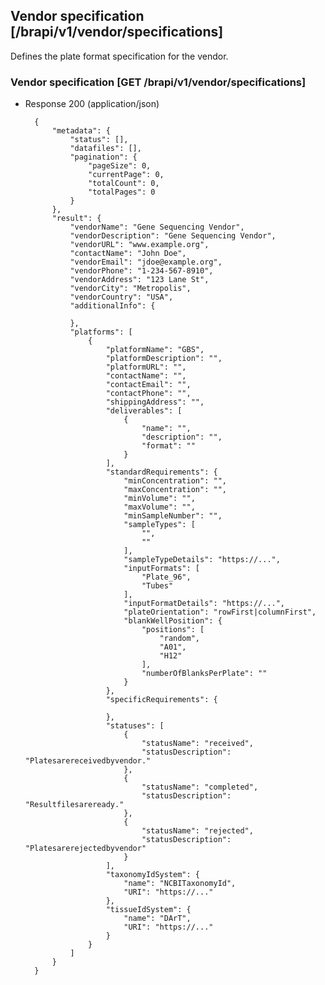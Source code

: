 ## Vendor specification [/brapi/v1/vendor/specifications]

Defines the plate format specification for the vendor.

### Vendor specification [GET /brapi/v1/vendor/specifications]
+ Response 200 (application/json)

        {
            "metadata": {
                "status": [],
                "datafiles": [],
                "pagination": {
                    "pageSize": 0,
                    "currentPage": 0,
                    "totalCount": 0,
                    "totalPages": 0
                }
            },
            "result": {
                "vendorName": "Gene Sequencing Vendor",
                "vendorDescription": "Gene Sequencing Vendor",
                "vendorURL": "www.example.org",
                "contactName": "John Doe",
                "vendorEmail": "jdoe@example.org",
                "vendorPhone": "1-234-567-8910",
                "vendorAddress": "123 Lane St",
                "vendorCity": "Metropolis",
                "vendorCountry": "USA",
                "additionalInfo": {
                    
                },
                "platforms": [
                    {
                        "platformName": "GBS",
                        "platformDescription": "",
                        "platformURL": "",
                        "contactName": "",
                        "contactEmail": "",
                        "contactPhone": "",
                        "shippingAddress": "",
                        "deliverables": [
                            {
                                "name": "",
                                "description": "",
                                "format": ""
                            }
                        ],
                        "standardRequirements": {
                            "minConcentration": "",
                            "maxConcentration": "",
                            "minVolume": "",
                            "maxVolume": "",
                            "minSampleNumber": "",
                            "sampleTypes": [
                                "",
                                ""
                            ],
                            "sampleTypeDetails": "https://...",
                            "inputFormats": [
                                "Plate_96",
                                "Tubes"
                            ],
                            "inputFormatDetails": "https://...",
                            "plateOrientation": "rowFirst|columnFirst",
                            "blankWellPosition": {
                                "positions": [
                                    "random",
                                    "A01",
                                    "H12"
                                ],
                                "numberOfBlanksPerPlate": ""
                            }
                        },
                        "specificRequirements": {
                            
                        },
                        "statuses": [
                            {
                                "statusName": "received",
                                "statusDescription": "Platesarereceivedbyvendor."
                            },
                            {
                                "statusName": "completed",
                                "statusDescription": "Resultfilesareready."
                            },
                            {
                                "statusName": "rejected",
                                "statusDescription": "Platesarerejectedbyvendor"
                            }
                        ],
                        "taxonomyIdSystem": {
                            "name": "NCBITaxonomyId",
                            "URI": "https://..."
                        },
                        "tissueIdSystem": {
                            "name": "DArT",
                            "URI": "https://..."
                        }
                    }
                ]
            }
        }
    
    

